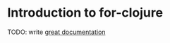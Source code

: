 # Introduction to for-clojure

TODO: write [great documentation](http://jacobian.org/writing/what-to-write/)
